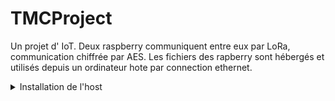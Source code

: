 # TMCProject
Un projet d' IoT. Deux raspberry communiquent entre eux par LoRa, communication chiffrée par AES.
Les fichiers des rapberry sont hébergés et utilisés depuis un ordinateur hote par connection ethernet.


<details><summary>Installation de l'host</summary>
<p>

Afin de commencer l'installation de l'host nous allons créer notre répertoire ainsi que télécharger, et monter l'OS de notre raspberry. 

```
	$ mkdir RASPI
	$ cd RASPI
	$ mkdir client
	$ mkdir boot
	$ wget https://downloads.raspberrypi.org/raspios_lite_arm64/images/raspios_lite_arm64-2022-09-26/2022-09-22-raspios-bullseye-arm64-lite.img.xz
	$ tar -xJf 2022-09-22-raspios-bullseye-arm64-lite.img.xz
	$ sudo losetup -fP 2022-09-22-raspios-bullseye-arm64-lite.img
	$ losetup -a | grep rasp
```

Suite à cette commande on récupère le numéro du loop correspondant à notre image. Pour les commandes suivantes ce numéro sera remplacé par un X.

```
	$ sudo mount /dev/loopXp2 /mnt
	$ sudo rsync -xa --progress /mnt/ client/
	$ sudo umount /mnt
	$ sudo mount /dev/loopXp1 /mnt
	$ cp -r /mnt/* boot/
```

Nos systèmes de fichiers sont désormais presque prêt pour démarrer notre raspberry, il reste cependant la configuration à faire. Pour ce faire nous allons devoir activer le NFS.
```
	$ sudo apt install nfs-kernel-server
```

On modifie également le fichier /etc/exports en ajoutant à la fin les lignes:
```
/home/florian/RASPI/client *(rw,sync,no_subtree_check,no_root_squash)
/home/florian/RASPI/boot *(rw,sync,no_subtree_check,no_root_squash
``` 

Puis on active et relance nos services.

```
sudo systemctl enable nfs-kernel-server
sudo systemctl enable rpcbind
sudo systemctl restart nfs-kernel-server
```

On récupère ensuite le nom de notre interface réseau Ethernet.


</p>
</details>




